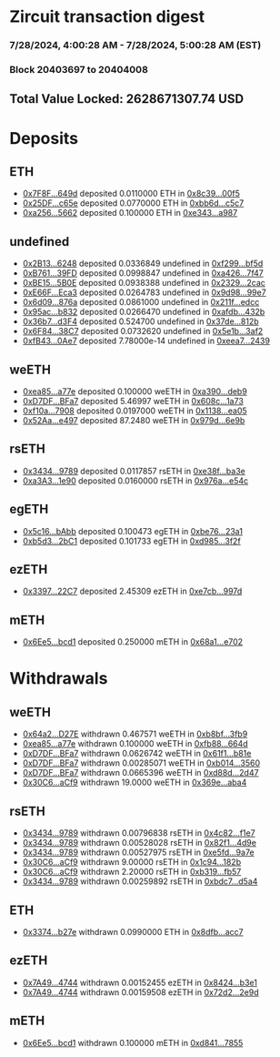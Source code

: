 # Zircuit transaction digest
### 7/28/2024, 4:00:28 AM - 7/28/2024, 5:00:28 AM (EST)
### Block 20403697 to 20404008

## Total Value Locked: 2628671307.74 USD

# Deposits
## ETH
- [0x7F8F...649d](https://etherscan.io/address/0x7F8Fda94Cbd1E6A8D50C836eF8A485B5bAD3649d) deposited 0.0110000 ETH in [0x8c39...00f5](https://etherscan.io/tx/0x7F8Fda94Cbd1E6A8D50C836eF8A485B5bAD3649d)
- [0x25DF...c65e](https://etherscan.io/address/0x25DFbD132E734D55Cdb1FeEd514A46C6a8E3c65e) deposited 0.0770000 ETH in [0xbb6d...c5c7](https://etherscan.io/tx/0x25DFbD132E734D55Cdb1FeEd514A46C6a8E3c65e)
- [0xa256...5662](https://etherscan.io/address/0xa256F28Eaf231224177Cc270e5e8498239325662) deposited 0.100000 ETH in [0xe343...a987](https://etherscan.io/tx/0xa256F28Eaf231224177Cc270e5e8498239325662)
## undefined
- [0x2B13...6248](https://etherscan.io/address/0x2B13F9B5120aBA0D08eAEc95ecb23832365f6248) deposited 0.0336849 undefined in [0xf299...bf5d](https://etherscan.io/tx/0x2B13F9B5120aBA0D08eAEc95ecb23832365f6248)
- [0xB761...39FD](https://etherscan.io/address/0xB761Cd4802AFCAF8BA7d49851e9B5986eC5839FD) deposited 0.0998847 undefined in [0xa426...7f47](https://etherscan.io/tx/0xB761Cd4802AFCAF8BA7d49851e9B5986eC5839FD)
- [0xBE15...5B0E](https://etherscan.io/address/0xBE1557632986845109c9e97F9245226f27385B0E) deposited 0.0938388 undefined in [0x2329...2cac](https://etherscan.io/tx/0xBE1557632986845109c9e97F9245226f27385B0E)
- [0xE66F...Eca3](https://etherscan.io/address/0xE66FD66A66e02B34063fa884517dF19F4410Eca3) deposited 0.0264783 undefined in [0x9d98...99e7](https://etherscan.io/tx/0xE66FD66A66e02B34063fa884517dF19F4410Eca3)
- [0x6d09...876a](https://etherscan.io/address/0x6d090246Fb2dBAdfC9D9784705a415014C96876a) deposited 0.0861000 undefined in [0x211f...edcc](https://etherscan.io/tx/0x6d090246Fb2dBAdfC9D9784705a415014C96876a)
- [0x95ac...b832](https://etherscan.io/address/0x95ac050e1282de38029F5Ac9f1b03918f734b832) deposited 0.0266470 undefined in [0xafdb...432b](https://etherscan.io/tx/0x95ac050e1282de38029F5Ac9f1b03918f734b832)
- [0x36b7...d3F4](https://etherscan.io/address/0x36b7e0C9605bC5D10b38ac9BA27533bF5144d3F4) deposited 0.524700 undefined in [0x37de...812b](https://etherscan.io/tx/0x36b7e0C9605bC5D10b38ac9BA27533bF5144d3F4)
- [0x6F84...38C7](https://etherscan.io/address/0x6F84d3E18D18A536d1d11302B4492d98dc2038C7) deposited 0.0732620 undefined in [0x5e1b...3af2](https://etherscan.io/tx/0x6F84d3E18D18A536d1d11302B4492d98dc2038C7)
- [0xfB43...0Ae7](https://etherscan.io/address/0xfB43d81E71Cb6310BEd2e1af3aE597FB0d1B0Ae7) deposited 7.78000e-14 undefined in [0xeea7...2439](https://etherscan.io/tx/0xfB43d81E71Cb6310BEd2e1af3aE597FB0d1B0Ae7)
## weETH
- [0xea85...a77e](https://etherscan.io/address/0xea8576aC0011f6d6b669EbfeC73A215A7a2Ea77e) deposited 0.100000 weETH in [0xa390...deb9](https://etherscan.io/tx/0xea8576aC0011f6d6b669EbfeC73A215A7a2Ea77e)
- [0xD7DF...BFa7](https://etherscan.io/address/0xD7DF7E085214743530afF339aFC420c7c720BFa7) deposited 5.46997 weETH in [0x608c...1a73](https://etherscan.io/tx/0xD7DF7E085214743530afF339aFC420c7c720BFa7)
- [0xf10a...7908](https://etherscan.io/address/0xf10a2627351baa77047b14Ff7BB9d51589737908) deposited 0.0197000 weETH in [0x1138...ea05](https://etherscan.io/tx/0xf10a2627351baa77047b14Ff7BB9d51589737908)
- [0x52Aa...e497](https://etherscan.io/address/0x52Aa899454998Be5b000Ad077a46Bbe360F4e497) deposited 87.2480 weETH in [0x979d...6e9b](https://etherscan.io/tx/0x52Aa899454998Be5b000Ad077a46Bbe360F4e497)
## rsETH
- [0x3434...9789](https://etherscan.io/address/0x34349c5569e7B846c3558961552D2202760A9789) deposited 0.0117857 rsETH in [0xe38f...ba3e](https://etherscan.io/tx/0x34349c5569e7B846c3558961552D2202760A9789)
- [0xa3A3...1e90](https://etherscan.io/address/0xa3A30f15241b619EBB13295eA4c9ED26B4771e90) deposited 0.0160000 rsETH in [0x976a...e54c](https://etherscan.io/tx/0xa3A30f15241b619EBB13295eA4c9ED26B4771e90)
## egETH
- [0x5c16...bAbb](https://etherscan.io/address/0x5c16b8Af15E06c7248335ca6fe69Bb029DFbbAbb) deposited 0.100473 egETH in [0xbe76...23a1](https://etherscan.io/tx/0x5c16b8Af15E06c7248335ca6fe69Bb029DFbbAbb)
- [0xb5d3...2bC1](https://etherscan.io/address/0xb5d3987BBAC3B710240A9771f6288Dc5CF372bC1) deposited 0.101733 egETH in [0xd985...3f2f](https://etherscan.io/tx/0xb5d3987BBAC3B710240A9771f6288Dc5CF372bC1)
## ezETH
- [0x3397...22C7](https://etherscan.io/address/0x33977B04CFb0cc61169535bEe07ca9B9D25222C7) deposited 2.45309 ezETH in [0xe7cb...997d](https://etherscan.io/tx/0x33977B04CFb0cc61169535bEe07ca9B9D25222C7)
## mETH
- [0x6Ee5...bcd1](https://etherscan.io/address/0x6Ee50af7eA47D06b94EA19A3FBaA1dd73085bcd1) deposited 0.250000 mETH in [0x68a1...e702](https://etherscan.io/tx/0x6Ee50af7eA47D06b94EA19A3FBaA1dd73085bcd1)
# Withdrawals
## weETH
- [0x64a2...D27E](https://etherscan.io/address/0x64a22ec713F15052b3012a52708fBd19e8e1D27E) withdrawn 0.467571 weETH in [0xb8bf...3fb9](https://etherscan.io/tx/0x64a22ec713F15052b3012a52708fBd19e8e1D27E)
- [0xea85...a77e](https://etherscan.io/address/0xea8576aC0011f6d6b669EbfeC73A215A7a2Ea77e) withdrawn 0.100000 weETH in [0xfb88...664d](https://etherscan.io/tx/0xea8576aC0011f6d6b669EbfeC73A215A7a2Ea77e)
- [0xD7DF...BFa7](https://etherscan.io/address/0xD7DF7E085214743530afF339aFC420c7c720BFa7) withdrawn 0.0626742 weETH in [0x61f1...b81e](https://etherscan.io/tx/0xD7DF7E085214743530afF339aFC420c7c720BFa7)
- [0xD7DF...BFa7](https://etherscan.io/address/0xD7DF7E085214743530afF339aFC420c7c720BFa7) withdrawn 0.00285071 weETH in [0xb014...3560](https://etherscan.io/tx/0xD7DF7E085214743530afF339aFC420c7c720BFa7)
- [0xD7DF...BFa7](https://etherscan.io/address/0xD7DF7E085214743530afF339aFC420c7c720BFa7) withdrawn 0.0665396 weETH in [0xd88d...2d47](https://etherscan.io/tx/0xD7DF7E085214743530afF339aFC420c7c720BFa7)
- [0x30C6...aCf9](https://etherscan.io/address/0x30C6b35414CA441E8D441a66f76Da926F291aCf9) withdrawn 19.0000 weETH in [0x369e...aba4](https://etherscan.io/tx/0x30C6b35414CA441E8D441a66f76Da926F291aCf9)
## rsETH
- [0x3434...9789](https://etherscan.io/address/0x34349c5569e7B846c3558961552D2202760A9789) withdrawn 0.00796838 rsETH in [0x4c82...f1e7](https://etherscan.io/tx/0x34349c5569e7B846c3558961552D2202760A9789)
- [0x3434...9789](https://etherscan.io/address/0x34349c5569e7B846c3558961552D2202760A9789) withdrawn 0.00528028 rsETH in [0x82f1...4d9e](https://etherscan.io/tx/0x34349c5569e7B846c3558961552D2202760A9789)
- [0x3434...9789](https://etherscan.io/address/0x34349c5569e7B846c3558961552D2202760A9789) withdrawn 0.00527975 rsETH in [0xe5fd...9a7e](https://etherscan.io/tx/0x34349c5569e7B846c3558961552D2202760A9789)
- [0x30C6...aCf9](https://etherscan.io/address/0x30C6b35414CA441E8D441a66f76Da926F291aCf9) withdrawn 9.00000 rsETH in [0x1c94...182b](https://etherscan.io/tx/0x30C6b35414CA441E8D441a66f76Da926F291aCf9)
- [0x30C6...aCf9](https://etherscan.io/address/0x30C6b35414CA441E8D441a66f76Da926F291aCf9) withdrawn 2.20000 rsETH in [0xb319...fb57](https://etherscan.io/tx/0x30C6b35414CA441E8D441a66f76Da926F291aCf9)
- [0x3434...9789](https://etherscan.io/address/0x34349c5569e7B846c3558961552D2202760A9789) withdrawn 0.00259892 rsETH in [0xbdc7...d5a4](https://etherscan.io/tx/0x34349c5569e7B846c3558961552D2202760A9789)
## ETH
- [0x3374...b27e](https://etherscan.io/address/0x33740Eb32dCc398bc892B7C53AA43e827919b27e) withdrawn 0.0990000 ETH in [0x8dfb...acc7](https://etherscan.io/tx/0x33740Eb32dCc398bc892B7C53AA43e827919b27e)
## ezETH
- [0x7A49...4744](https://etherscan.io/address/0x7A493Be5c2ce014cD049Bf178a1ac0Db1B434744) withdrawn 0.00152455 ezETH in [0x8424...b3e1](https://etherscan.io/tx/0x7A493Be5c2ce014cD049Bf178a1ac0Db1B434744)
- [0x7A49...4744](https://etherscan.io/address/0x7A493Be5c2ce014cD049Bf178a1ac0Db1B434744) withdrawn 0.00159508 ezETH in [0x72d2...2e9d](https://etherscan.io/tx/0x7A493Be5c2ce014cD049Bf178a1ac0Db1B434744)
## mETH
- [0x6Ee5...bcd1](https://etherscan.io/address/0x6Ee50af7eA47D06b94EA19A3FBaA1dd73085bcd1) withdrawn 0.100000 mETH in [0xd841...7855](https://etherscan.io/tx/0x6Ee50af7eA47D06b94EA19A3FBaA1dd73085bcd1)
